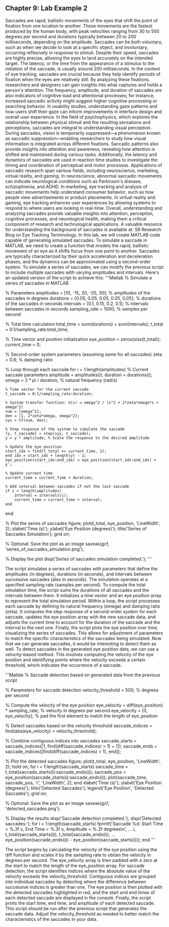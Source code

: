 ## Chapter 9: Lab Example 2
Saccades are rapid, ballistic movements of the eyes that shift the point of fixation from one location to another. These movements are the fastest produced by the human body, with peak velocities ranging from 30 to 500 degrees per second and durations typically between 20 to 200 milliseconds, depending on the amplitude. Saccades can be both voluntary, such as when we decide to look at a specific object, and involuntary, occurring reflexively in response to stimuli. Despite their speed, saccades are highly precise, allowing the eyes to land accurately on the intended target. The latency, or the time from the appearance of a stimulus to the initiation of the saccade, is usually around 200 milliseconds.
In the context of eye tracking, saccades are crucial because they help identify periods of fixation when the eyes are relatively still. By analyzing these fixations, researchers and designers can gain insights into what captures and holds a person's attention. The frequency, amplitude, and duration of saccades are also indicators of cognitive load and attentional processes; for instance, increased saccadic activity might suggest higher cognitive processing or searching behavior. In usability studies, understanding gaze patterns and how users shift their gaze can inform improvements in interface design and overall user experience.
In the field of psychophysics, which explores the relationship between physical stimuli and the resulting sensations and perceptions, saccades are integral to understanding visual perception. During saccades, vision is temporarily suppressed—a phenomenon known as saccadic suppression—enabling researchers to study how visual information is integrated across different fixations. Saccadic patterns also provide insights into attention and awareness, revealing how attention is shifted and maintained during various tasks. Additionally, the latency and dynamics of saccades are used in reaction time studies to investigate the timing and coordination of perceptual and motor processes.
Applications of saccadic research span various fields, including neuroscience, marketing, virtual reality, and gaming. In neuroscience, abnormal saccadic movements can indicate neurological conditions such as Parkinson's disease, schizophrenia, and ADHD. In marketing, eye tracking and analysis of saccadic movements help understand consumer behavior, such as how people view advertisements or product placements. In virtual reality and gaming, eye tracking enhances user experiences by allowing systems to respond to where users are looking in real-time. Overall, understanding and analyzing saccades provide valuable insights into attention, perception, cognitive processes, and neurological health, making them a critical component of research and technological applications.
A valuable resource for understanding the background of saccades is available at: SR Research Blog on Eye Tracking Terminology.
In this lab, we will create MATLAB code capable of generating simulated saccades.
To simulate a saccade in MATLAB, we need to create a function that models the rapid, ballistic movement of an eye as it shifts focus from one point to another. Saccades are typically characterized by their quick acceleration and deceleration phases, and the dynamics can be approximated using a second-order system.
To simulate a series of saccades, we can modify the previous script to include multiple saccades with varying amplitudes and intervals. Here's an updated version of the script to achieve this:
'''Matlab
% Simulate a series of saccades in MATLAB

% Parameters
amplitudes = [10, -15, 20, -25, 30]; % amplitudes of the saccades in degrees
durations = [0.05, 0.05, 0.05, 0.05, 0.05]; % durations of the saccades in seconds
intervals = [0.1, 0.15, 0.2, 0.1]; % intervals between saccades in seconds
sampling_rate = 1000; % samples per second

% Total time calculation
total_time = sum(durations) + sum(intervals);
t_total = 0:1/sampling_rate:total_time;

% Time vector and position initialization
eye_position = zeros(size(t_total));
current_time = 0;

% Second-order system parameters (assuming same for all saccades)
zeta = 0.8; % damping ratio

% Loop through each saccade
for i = 1:length(amplitudes)
    % Current saccade parameters
    amplitude = amplitudes(i);
    duration = durations(i);
    omega = 2 * pi / duration; % natural frequency (rad/s)
    
    % Time vector for the current saccade
    t_saccade = 0:1/sampling_rate:duration;
    
    % System transfer function: G(s) = omega^2 / (s^2 + 2*zeta*omega*s + omega^2)
    num = [omega^2];
    den = [1, 2*zeta*omega, omega^2];
    sys = tf(num, den);
    
    % Step response of the system to simulate the saccade
    [y, t_saccade] = step(sys, t_saccade);
    y = y * amplitude; % Scale the response to the desired amplitude
    
    % Update the eye position
    start_idx = find(t_total >= current_time, 1);
    end_idx = start_idx + length(y) - 1;
    eye_position(start_idx:end_idx) = eye_position(start_idx:end_idx) + y';
    
    % Update current time
    current_time = current_time + duration;
    
    % Add interval between saccades if not the last saccade
    if i < length(amplitudes)
        interval = intervals(i);
        current_time = current_time + interval;
    end
end

% Plot the series of saccades
figure;
plot(t_total, eye_position, 'LineWidth', 2);
xlabel('Time (s)');
ylabel('Eye Position (degrees)');
title('Series of Saccades Simulation');
grid on;

% Optional: Save the plot as an image
saveas(gcf, 'series_of_saccades_simulation.png');

% Display the plot
disp('Series of saccades simulation completed.');
'''


The script simulates a series of saccades with parameters that define the amplitudes (in degrees), durations (in seconds), and intervals between successive saccades (also in seconds). The simulation operates at a specified sampling rate (samples per second). To compute the total simulation time, the script sums the durations of all saccades and the intervals between them. It initializes a time vector and an eye position array to represent the total simulation period.
Within a loop, the script processes each saccade by defining its natural frequency (omega) and damping ratio (zeta). It computes the step response of a second-order system for each saccade, updates the eye position array with the new saccade data, and adjusts the current time to account for the duration of the saccade and the interval to the next one. Finally, the script plots the eye position over time, visualizing the series of saccades. This allows for adjustment of parameters to match the specific characteristics of the saccades being simulated.
Now that we can generate saccades, it would be interesting to detect them as well.
To detect saccades in the generated eye position data, we can use a velocity-based method. This involves computing the velocity of the eye position and identifying points where the velocity exceeds a certain threshold, which indicates the occurrence of a saccade.

'''Matlab 
% Saccade detection based on generated data from the previous script

% Parameters for saccade detection
velocity_threshold = 500; % degrees per second

% Compute the velocity of the eye position
eye_velocity = diff(eye_position) * sampling_rate; % velocity in degrees per second
eye_velocity = [0, eye_velocity]; % pad the first element to match the length of eye_position

% Detect saccades based on the velocity threshold
saccade_indices = find(abs(eye_velocity) > velocity_threshold);

% Combine contiguous indices into saccades
saccade_starts = saccade_indices([1, find(diff(saccade_indices) > 1) + 1]);
saccade_ends = saccade_indices([find(diff(saccade_indices) > 1), end]);

% Plot the detected saccades
figure;
plot(t_total, eye_position, 'LineWidth', 2);
hold on;
for i = 1:length(saccade_starts)
    saccade_time = t_total(saccade_starts(i):saccade_ends(i));
    saccade_pos = eye_position(saccade_starts(i):saccade_ends(i));
    plot(saccade_time, saccade_pos, 'r', 'LineWidth', 2);
end
xlabel('Time (s)');
ylabel('Eye Position (degrees)');
title('Detected Saccades');
legend('Eye Position', 'Detected Saccades');
grid on;

% Optional: Save the plot as an image
saveas(gcf, 'detected_saccades.png');

% Display the results
disp('Saccade detection completed.');
disp('Detected saccades:');
for i = 1:length(saccade_starts)
    fprintf('Saccade %d: Start Time = %.3f s, End Time = %.3f s, Amplitude = %.2f degrees\n', ...
            i, t_total(saccade_starts(i)), t_total(saccade_ends(i)), ...
            eye_position(saccade_ends(i)) - eye_position(saccade_starts(i)));
end
'''

The script begins by calculating the velocity of the eye position using the diff function and scales it by the sampling rate to obtain the velocity in degrees per second. The eye_velocity array is then padded with a zero at the start to match the length of the eye_position array.
For saccade detection, the script identifies indices where the absolute value of the velocity exceeds the velocity_threshold. Contiguous indices are grouped into individual saccades by detecting where the difference between successive indices is greater than one.
The eye position is then plotted with the detected saccades highlighted in red, and the start and end times of each detected saccade are displayed in the console.
Finally, the script prints the start time, end time, and amplitude of each detected saccade. This script should be run after the previous script that generates the saccade data. Adjust the velocity_threshold as needed to better match the characteristics of the saccades in your data.
